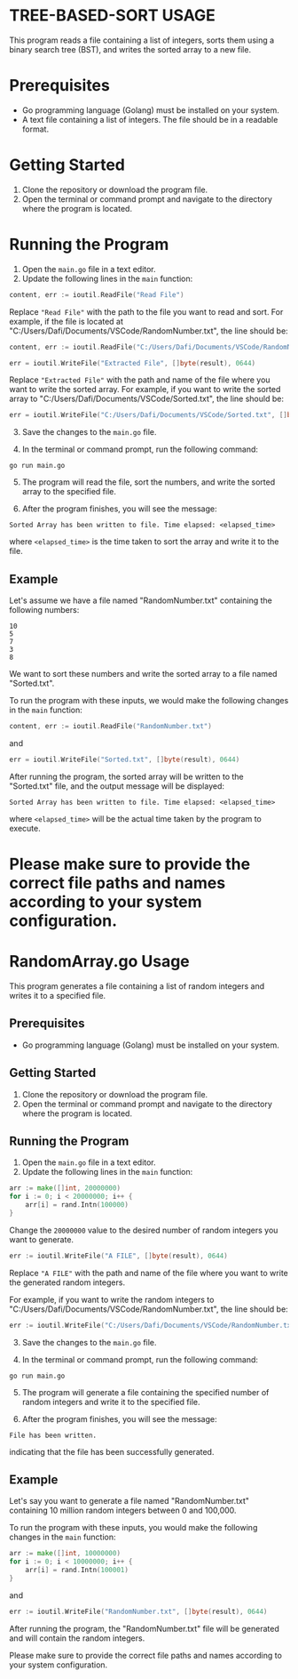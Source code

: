 # TREE-BASED-SORT USAGE

This program reads a file containing a list of integers, sorts them using a binary search tree (BST), and writes the sorted array to a new file.

# Prerequisites

- Go programming language (Golang) must be installed on your system.
- A text file containing a list of integers. The file should be in a readable format.

# Getting Started

1. Clone the repository or download the program file.
2. Open the terminal or command prompt and navigate to the directory where the program is located.

# Running the Program

1. Open the `main.go` file in a text editor.
2. Update the following lines in the `main` function:

```go
content, err := ioutil.ReadFile("Read File")
```

Replace `"Read File"` with the path to the file you want to read and sort. For example, if the file is located at "C:/Users/Dafi/Documents/VSCode/RandomNumber.txt", the line should be:

```go
content, err := ioutil.ReadFile("C:/Users/Dafi/Documents/VSCode/RandomNumber.txt")
```

```go
err = ioutil.WriteFile("Extracted File", []byte(result), 0644)
```

Replace `"Extracted File"` with the path and name of the file where you want to write the sorted array. For example, if you want to write the sorted array to "C:/Users/Dafi/Documents/VSCode/Sorted.txt", the line should be:

```go
err = ioutil.WriteFile("C:/Users/Dafi/Documents/VSCode/Sorted.txt", []byte(result), 0644)
```

3. Save the changes to the `main.go` file.

4. In the terminal or command prompt, run the following command:

```shell
go run main.go
```

5. The program will read the file, sort the numbers, and write the sorted array to the specified file.

6. After the program finishes, you will see the message:

```
Sorted Array has been written to file. Time elapsed: <elapsed_time>
```

where `<elapsed_time>` is the time taken to sort the array and write it to the file.

## Example

Let's assume we have a file named "RandomNumber.txt" containing the following numbers:

```
10
5
7
3
8
```

We want to sort these numbers and write the sorted array to a file named "Sorted.txt".

To run the program with these inputs, we would make the following changes in the `main` function:

```go
content, err := ioutil.ReadFile("RandomNumber.txt")
```

and

```go
err = ioutil.WriteFile("Sorted.txt", []byte(result), 0644)
```

After running the program, the sorted array will be written to the "Sorted.txt" file, and the output message will be displayed:

```
Sorted Array has been written to file. Time elapsed: <elapsed_time>
```

where `<elapsed_time>` will be the actual time taken by the program to execute.

Please make sure to provide the correct file paths and names according to your system configuration.
=======================================================================================================================================

# RandomArray.go Usage

This program generates a file containing a list of random integers and writes it to a specified file.

## Prerequisites

- Go programming language (Golang) must be installed on your system.

## Getting Started

1. Clone the repository or download the program file.
2. Open the terminal or command prompt and navigate to the directory where the program is located.

## Running the Program

1. Open the `main.go` file in a text editor.
2. Update the following lines in the `main` function:

```go
arr := make([]int, 20000000)
for i := 0; i < 20000000; i++ {
	arr[i] = rand.Intn(100000)
}
```

Change the `20000000` value to the desired number of random integers you want to generate.

```go
err := ioutil.WriteFile("A FILE", []byte(result), 0644)
```

Replace `"A FILE"` with the path and name of the file where you want to write the generated random integers.

For example, if you want to write the random integers to "C:/Users/Dafi/Documents/VSCode/RandomNumber.txt", the line should be:

```go
err := ioutil.WriteFile("C:/Users/Dafi/Documents/VSCode/RandomNumber.txt", []byte(result), 0644)
```

3. Save the changes to the `main.go` file.

4. In the terminal or command prompt, run the following command:

```shell
go run main.go
```

5. The program will generate a file containing the specified number of random integers and write it to the specified file.

6. After the program finishes, you will see the message:

```
File has been written.
```

indicating that the file has been successfully generated.

## Example

Let's say you want to generate a file named "RandomNumber.txt" containing 10 million random integers between 0 and 100,000.

To run the program with these inputs, you would make the following changes in the `main` function:

```go
arr := make([]int, 10000000)
for i := 0; i < 10000000; i++ {
	arr[i] = rand.Intn(100001)
}
```

and

```go
err := ioutil.WriteFile("RandomNumber.txt", []byte(result), 0644)
```

After running the program, the "RandomNumber.txt" file will be generated and will contain the random integers.

Please make sure to provide the correct file paths and names according to your system configuration.
